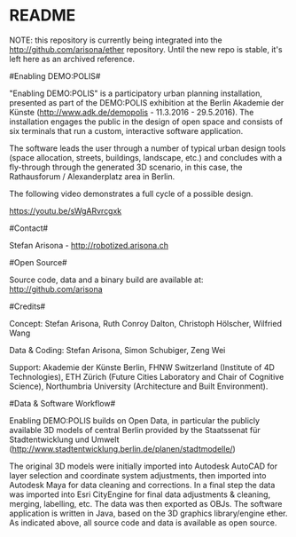 # README #

NOTE: this repository is currently being integrated into the http://github.com/arisona/ether repository. Until the new repo is stable, it's left here as an archived reference.

#Enabling DEMO:POLIS#

"Enabling DEMO:POLIS" is a participatory urban planning installation, presented as part of the DEMO:POLIS exhibition at the Berlin Akademie der Künste (http://www.adk.de/demopolis - 11.3.2016 - 29.5.2016). The installation engages the public in the design of open space and consists of six terminals that run a custom, interactive software application.

The software leads the user through a number of typical urban design tools (space allocation, streets, buildings, landscape, etc.) and concludes with a fly-through through the generated 3D scenario, in this case, the Rathausforum / Alexanderplatz area in Berlin.

The following video demonstrates a full cycle of a possible design.

https://youtu.be/sWgARvrcgxk

#Contact#

Stefan Arisona - http://robotized.arisona.ch


#Open Source#

Source code, data and a binary build are available at: http://github.com/arisona


#Credits#

Concept: Stefan Arisona, Ruth Conroy Dalton, Christoph Hölscher, Wilfried Wang

Data & Coding: Stefan Arisona, Simon Schubiger, Zeng Wei

Support: Akademie der Künste Berlin, FHNW Switzerland (Institute of 4D Technologies), ETH Zürich (Future Cities Laboratory and Chair of Cognitive Science), Northumbria University (Architecture and Built Environment).


#Data & Software Workflow#

Enabling DEMO:POLIS builds on Open Data, in particular the publicly available 3D models of central Berlin provided by the Staatssenat für Stadtentwicklung und Umwelt (http://www.stadtentwicklung.berlin.de/planen/stadtmodelle/)


The original 3D models were initially imported into Autodesk AutoCAD for layer selection and coordinate system adjustments, then imported into Autodesk Maya for data cleaning and corrections. In a final step the data was imported into Esri CityEngine for final data adjustments & cleaning, merging, labelling, etc. The data was then exported as OBJs. The software application is written in Java, based on the 3D graphics library/engine ether. As indicated above, all source code and data is available as open source.
